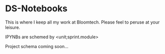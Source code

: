 # DS-Notebooks
This is where I keep all my work at Bloomtech. Please feel to peruse at your leisure. 

IPYNBs are schemed by <unit;sprint.module>

Project schema coming soon...
